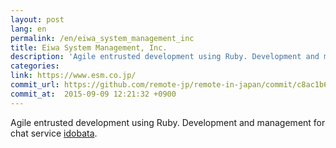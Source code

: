 ```yaml
---
layout: post
lang: en
permalink: /en/eiwa_system_management_inc
title: Eiwa System Management, Inc.
description: 'Agile entrusted development using Ruby. Development and management for chat service idobata.'
categories: 
link: https://www.esm.co.jp/
commit_url: https://github.com/remote-jp/remote-in-japan/commit/c8ac1b667623d638d25d6fd6b0072c6f81369e91
commit_at:  2015-09-09 12:21:32 +0900
---
```


<p>Agile entrusted development using Ruby. Development and management for chat service <a href="https://idobata.io/ja/home">idobata</a>.</p>
